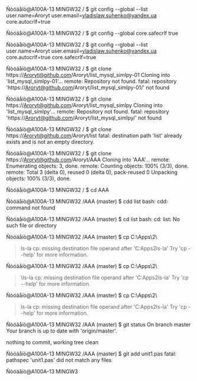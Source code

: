 
Ñòóäåíò@A100A-13 MINGW32 /
$ git config --global --list
user.name=Aroryt
user.emasil=vladislaw.suhenko@yandex.ua
core.autocrlf=true

Ñòóäåíò@A100A-13 MINGW32 /
$ git config --global core.safecrlf true

Ñòóäåíò@A100A-13 MINGW32 /
$ git config --global --list
user.name=Aroryt
user.emasil=vladislaw.suhenko@yandex.ua
core.autocrlf=true
core.safecrlf=true

Ñòóäåíò@A100A-13 MINGW32 /
$ git clone https://Aroryt@github.com/Aroryt/list_mysql_simlpy-01
Cloning into 'list_mysql_simlpy-01'...
remote: Repository not found.
fatal: repository 'https://Aroryt@github.com/Aroryt/list_mysql_simlpy-01/' not found

Ñòóäåíò@A100A-13 MINGW32 /
$ git clone https://Aroryt@github.com/Aroryt/list_mysql_simlpy
Cloning into 'list_mysql_simlpy'...
remote: Repository not found.
fatal: repository 'https://Aroryt@github.com/Aroryt/list_mysql_simlpy/' not found

Ñòóäåíò@A100A-13 MINGW32 /
$ git clone https://Aroryt@github.com/Aroryt/list
fatal: destination path 'list' already exists and is not an empty directory.

Ñòóäåíò@A100A-13 MINGW32 /
$ git clone https://Aroryt@github.com/Aroryt/AAA
Cloning into 'AAA'...
remote: Enumerating objects: 3, done.
remote: Counting objects: 100% (3/3), done.
remote: Total 3 (delta 0), reused 0 (delta 0), pack-reused 0
Unpacking objects: 100% (3/3), done.

Ñòóäåíò@A100A-13 MINGW32 /
$ cd AAA

Ñòóäåíò@A100A-13 MINGW32 /AAA (master)
$ cdd list
bash: cdd: command not found

Ñòóäåíò@A100A-13 MINGW32 /AAA (master)
$ cd list
bash: cd: list: No such file or directory

Ñòóäåíò@A100A-13 MINGW32 /AAA (master)
$ cp C:\Apps\2\
> ls-la
cp: missing destination file operand after 'C:Apps2ls-la'
Try 'cp --help' for more information.

Ñòóäåíò@A100A-13 MINGW32 /AAA (master)
$  cp C:\Apps\2\
> \ls-la
cp: missing destination file operand after 'C:Apps2ls-la'
Try 'cp --help' for more information.

Ñòóäåíò@A100A-13 MINGW32 /AAA (master)
$  cp C:\Apps\2\
> ls-la
cp: missing destination file operand after 'C:Apps2ls-la'
Try 'cp --help' for more information.

Ñòóäåíò@A100A-13 MINGW32 /AAA (master)
$ git status
On branch master
Your branch is up to date with 'origin/master'.

nothing to commit, working tree clean

Ñòóäåíò@A100A-13 MINGW32 /AAA (master)
$ git add unit1.pas
fatal: pathspec 'unit1.pas' did not match any files

Ñòóäåíò@A100A-13 MINGW3
